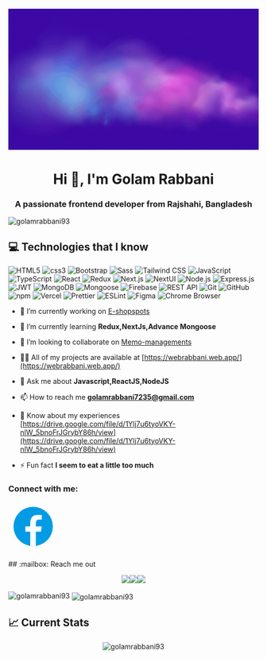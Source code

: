 ![logo](https://github.com/golamrabbani93/golamrabbani93/blob/main/logo.gif)
<h1 align="center">Hi 👋, I'm Golam Rabbani</h1>
<h3 align="center">A passionate frontend developer from Rajshahi, Bangladesh</h3>

<p align="left"> <img src="https://komarev.com/ghpvc/?username=golamrabbani93&label=Profile%20views&color=0e75b6&style=for-the-badge" alt="golamrabbani93" /> </p>



## :computer: Technologies that I know
<p>
  <img src="https://img.shields.io/badge/-HTML5%20-E34F26?style=for-the-badge&logo=html5&logoColor=white" alt="HTML5">
  <img src="https://img.shields.io/badge/-CSS-1572B6?style=for-the-badge&logo=css3&logoColor=white" alt="css3"> 
  <img src="https://img.shields.io/badge/-Bootstrap-7952B3?style=for-the-badge&logo=bootstrap&logoColor=white" alt="Bootstrap">
  <img src="https://img.shields.io/badge/-Sass-CC6699?style=for-the-badge&logo=sass&logoColor=white" alt="Sass">
  <img src="https://img.shields.io/badge/-Tailwind%20CSS-06B6D4?style=for-the-badge&logo=tailwindcss&logoColor=white" alt="Tailwind CSS">
  <img src="https://img.shields.io/badge/-JavaScript-F7DF1E?style=for-the-badge&logo=javascript&logoColor=white" alt="JavaScript">
<img src="https://img.shields.io/badge/-TypeScript-3178C6?style=for-the-badge&logo=typescript&logoColor=white" alt="TypeScript">
<img src="https://img.shields.io/badge/-React-61DAFB?style=for-the-badge&logo=react&logoColor=white" alt="React">
<img src="https://img.shields.io/badge/-Redux-764ABC?style=for-the-badge&logo=redux&logoColor=white" alt="Redux">
<img src="https://img.shields.io/badge/-Next.js-000000?style=for-the-badge&logo=next.js&logoColor=white" alt="Next.js">
<img src="https://img.shields.io/badge/-NextUI-000000?style=for-the-badge&logo=nextui&logoColor=white" alt="NextUI">
<img src="https://img.shields.io/badge/-Node.js-339933?style=for-the-badge&logo=node.js&logoColor=white" alt="Node.js">
<img src="https://img.shields.io/badge/-Express.js-000000?style=for-the-badge&logo=express&logoColor=white" alt="Express.js">
<img src="https://img.shields.io/badge/-JWT-000000?style=for-the-badge&logo=jsonwebtokens&logoColor=d63aff" alt="JWT">
<img src="https://img.shields.io/badge/-MongoDB-47A248?style=for-the-badge&logo=mongodb&logoColor=white" alt="MongoDB">
<img src="https://img.shields.io/badge/-Mongoose-880000?style=for-the-badge&logo=mongoose&logoColor=white" alt="Mongoose">
<img src="https://img.shields.io/badge/-Firebase-FFCA28?style=for-the-badge&logo=firebase&logoColor=black" alt="Firebase">
<img src="https://img.shields.io/badge/-REST%20API-02569B?style=for-the-badge&logo=rest-api&logoColor=white" alt="REST API">
<img src="https://img.shields.io/badge/-Git-F05032?style=for-the-badge&logo=git&logoColor=white" alt="Git">
<img src="https://img.shields.io/badge/-GitHub-181717?style=for-the-badge&logo=github&logoColor=white" alt="GitHub">
<img src="https://img.shields.io/badge/-npm-CB3837?style=for-the-badge&logo=npm&logoColor=white" alt="npm">
<img src="https://img.shields.io/badge/-Vercel-000000?style=for-the-badge&logo=vercel&logoColor=white" alt="Vercel">
<img src="https://img.shields.io/badge/-Prettier-F7B93E?style=for-the-badge&logo=prettier&logoColor=white" alt="Prettier">
<img src="https://img.shields.io/badge/-ESLint-4B32C3?style=for-the-badge&logo=eslint&logoColor=white" alt="ESLint">
<img src="https://img.shields.io/badge/-Figma-F24E1E?style=for-the-badge&logo=figma&logoColor=white" alt="Figma">
<img src="https://img.shields.io/badge/-Chrome-4285F4?style=for-the-badge&logo=google-chrome&logoColor=white" alt="Chrome Browser">


</p>



- 🔭 I’m currently working on [E-shopspots](https://eshopspots.web.app/)

- 🌱 I’m currently learning **Redux,NextJs,Advance Mongoose**

- 👯 I’m looking to collaborate on [Memo-managements](https://memo-managements.web.app/)

- 👨‍💻 All of my projects are available at [https://webrabbani.web.app/](https://webrabbani.web.app/)

- 💬 Ask me about **Javascript,ReactJS,NodeJS**

- 📫 How to reach me **golamrabbani7235@gmail.com**

- 📄 Know about my experiences [https://drive.google.com/file/d/1Ylj7u6tyoVKY-nIW_5bnoFrJGrybY86h/view](https://drive.google.com/file/d/1Ylj7u6tyoVKY-nIW_5bnoFrJGrybY86h/view)

- ⚡ Fun fact **I seem to eat a little too much**

<h3 align="left">Connect with me:</h3>
<p align="left">
<a href="https://linkedin.com/in/https://www.linkedin.com/in/g-rabbani/" target="blank"><svg xmlns="http://www.w3.org/2000/svg" x="0px" y="0px" width="100" height="100" viewBox="0 0 48 48"> <path fill="#039be5" d="M24 5A19 19 0 1 0 24 43A19 19 0 1 0 24 5Z"></path><path fill="#fff" d="M26.572,29.036h4.917l0.772-4.995h-5.69v-2.73c0-2.075,0.678-3.915,2.619-3.915h3.119v-4.359c-0.548-0.074-1.707-0.236-3.897-0.236c-4.573,0-7.254,2.415-7.254,7.917v3.323h-4.701v4.995h4.701v13.729C22.089,42.905,23.032,43,24,43c0.875,0,1.729-0.08,2.572-0.194V29.036z"></path> </svg></a>
</p>
## :mailbox: Reach me out

<br />

[<p align="center"><img height="75" src="https://github.com/mir-hussain/mir-hussain/blob/main/images/icons/Linkedin.png">](https://www.linkedin.com/in/mirhussainmurtaza/)[<img height="75" src="https://github.com/mir-hussain/mir-hussain/blob/main/images/icons/Facebook.png">](https://www.facebook.com/mirhussainmurtaza)[<img height="75" src="https://github.com/mir-hussain/mir-hussain/blob/main/images/icons/Twitter.png"> </p>](https://twitter.com/_mir_hussain_)

<p><img align="left" src="https://github-readme-stats.vercel.app/api/top-langs?username=golamrabbani93&show_icons=true&locale=en&layout=compact&hide_border=true&bg_color=0D1117" alt="golamrabbani93" /></p>



<p>&nbsp;<img align="center" src="https://github-readme-stats.vercel.app/api?username=golamrabbani93&show_icons=true&locale=en&bg_color=151515&text_color=fff" alt="golamrabbani93" /></p>


## :chart_with_upwards_trend: Current Stats

<p align="center"><img align="center" src="https://github-readme-streak-stats.herokuapp.com/?user=golamrabbani93&theme=react&hide_border=true&background=0D1117&stroke=0D1117&fire=FF1CF7&sideLabels=00F0FF&currStreakNum=FF1CF7&ring=FF1CF7&currStreakLabel=FF1CF7&sideNums=00F0FF" alt="golamrabbani93" /></p>
